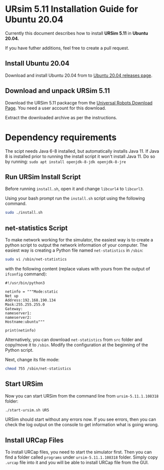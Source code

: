 # URsim 5.11 Installation Guide for Ubuntu 20.04

Currently this document describes how to install **URSim 5.11** in **Ubuntu 20.04.** 

If you have futher additions, feel free to create a pull request.

## Install Ubuntu 20.04

Download and install Ubuntu 20.04 from to [Ubuntu 20.04 releases page](https://releases.ubuntu.com/20.04/).


## Download and unpack URSim 5.11

Download the URSim 5.11 packacge from the [Universal Robots Download Page](https://www.universal-robots.com/download/software-e-series/simulator-linux/offline-simulator-e-series-ur-sim-for-linux-5110/). You need a user account for this download.

Extract the downloaded archive as per the instructions.

# Dependency requirements

The scipt needs Java 6-8 installed, but automatically installs Java 11. If Java 8 is installed prior to running the install script it won't install Java 11. Do so by running: `sudo apt install openjdk-8-jdk openjdk-8-jre`

## Run URSim Install Script

Before running `install.sh`, open it and change `libcurl4` to `libcurl3`.

Using your bash prompt run the `install.sh` script using the following command.

```bash
sudo ./install.sh
```



## net-statistics Script ##

To make network working for the simulator, the easiest way is to create a python script to output the network information of your computer. The easiest way is creating a Python file named `net-statistics` in `/sbin`:

```bash
sudo vi /sbin/net-statistics
```
with the following content (replace values with yours from the output of `ifconfig` command):

```Python3
#!/usr/bin/python3

netinfo = """Mode:static
Net up
Address:192.168.190.134
Mask:255.255.255.0
Gateway:
nameserver1:
nameserver2:
Hostname:ubuntu"""

print(netinfo)

```

Alternatively, you can download `net-statistics` from `src` folder and copy/move it to `/sbin`. Modify the configuration at the beginning of the Python script.


Next, change its file mode:

```bash
chmod 755 /sbin/net-statistics
```


## Start URSim

Now you can start URSim from the command line from `ursim-5.11.1.108318` folder:

```bash
./start-ursim.sh UR5
```

URSim should start without any errors now. If you see errors, then you can
check the log output on the console to get information what is going wrong.

## Install URCap Files

To install URCap files, you need to start the simulator first. Then you can find a folder called `programs` under `ursim-5.11.1.108318` folder. Simply copy `.urcap` file into it and you will be able to install URCap file from the GUI.

